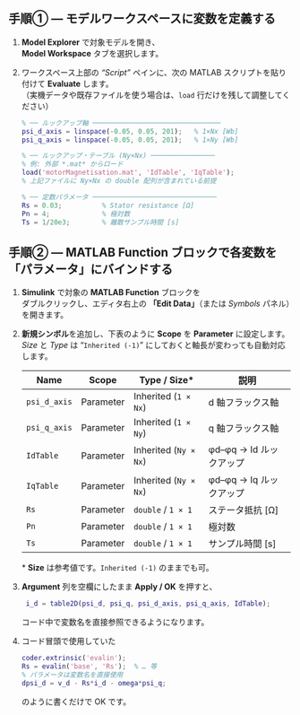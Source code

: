 ## 手順① — モデルワークスペースに変数を定義する

1. **Model Explorer** で対象モデルを開き、  
   **Model Workspace** タブを選択します。

2. ワークスペース上部の *“Script”* ペインに、次の MATLAB スクリプトを貼り付けて **Evaluate** します。  
   （実機データや既存ファイルを使う場合は、`load` 行だけを残して調整してください）

   ```matlab
   % ── ルックアップ軸 ────────────────────────────────
   psi_d_axis = linspace(-0.05, 0.05, 201);   % 1×Nx [Wb]
   psi_q_axis = linspace(-0.05, 0.05, 201);   % 1×Ny [Wb]

   % ── ルックアップ・テーブル (Ny×Nx) ────────────────
   % 例: 外部 *.mat* からロード
   load('motorMagnetisation.mat', 'IdTable', 'IqTable');
   % 上記ファイルに Ny×Nx の double 配列が含まれている前提

   % ── 定数パラメータ ───────────────────────────────
   Rs = 0.03;          % Stator resistance [Ω]
   Pn = 4;             % 極対数
   Ts = 1/20e3;        % 離散サンプル時間 [s]

## 手順② — MATLAB Function ブロックで各変数を「パラメータ」にバインドする

1. **Simulink** で対象の **MATLAB Function** ブロックを  
   ダブルクリックし、エディタ右上の **「Edit Data」**（または *Symbols* パネル）を開きます。

2. **新規シンボル**を追加し、下表のように **Scope** を **Parameter** に設定します。  
   *Size* と *Type* は “`Inherited (-1)`” にしておくと軸長が変わっても自動対応します。

   | Name           | Scope      | Type / Size*               | 説明                         |
   |----------------|-----------|----------------------------|------------------------------|
   | `psi_d_axis`   | Parameter | Inherited (`1 × Nx`)       | d 軸フラックス軸             |
   | `psi_q_axis`   | Parameter | Inherited (`1 × Ny`)       | q 軸フラックス軸             |
   | `IdTable`      | Parameter | Inherited (`Ny × Nx`)      | φd–φq → Id ルックアップ      |
   | `IqTable`      | Parameter | Inherited (`Ny × Nx`)      | φd–φq → Iq ルックアップ      |
   | `Rs`           | Parameter | `double` / `1 × 1`         | ステータ抵抗 [Ω]             |
   | `Pn`           | Parameter | `double` / `1 × 1`         | 極対数                       |
   | `Ts`           | Parameter | `double` / `1 × 1`         | サンプル時間 [s]             |

   \* **Size** は参考値です。`Inherited (-1)` のままでも可。

3. **Argument** 列を空欄にしたまま **Apply / OK** を押すと、 
   ```matlab
    i_d = table2D(psi_d, psi_q, psi_d_axis, psi_q_axis, IdTable);
   ```
   コード中で変数名を直接参照できるようになります。

4. コード冒頭で使用していた

   ```matlab
   coder.extrinsic('evalin');
   Rs = evalin('base', 'Rs');  % … 等
   % パラメータは変数名を直接使用
   dpsi_d = v_d - Rs*i_d - omega*psi_q;
   ```
    のように書くだけで OK です。


